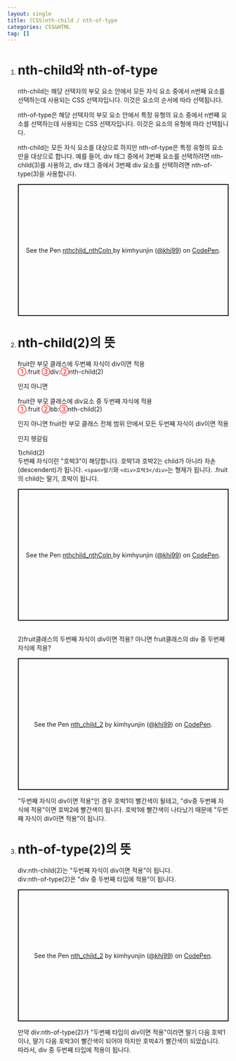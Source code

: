 ```yaml
---
layout: single
title: (CSS)nth-child / nth-of-type
categories: CSS&HTML
tag: []
---
```


1. # nth-child와 nth-of-type
   nth-child는 해당 선택자의 부모 요소 안에서 모든 자식 요소 중에서 n번째 요소를 선택하는데 사용되는 CSS 선택자입니다. 이것은 요소의 순서에 따라 선택됩니다.   

   nth-of-type은 해당 선택자의 부모 요소 안에서 특정 유형의 요소 중에서 n번째 요소를 선택하는데 사용되는 CSS 선택자입니다. 이것은 요소의 유형에 따라 선택됩니다.   

   nth-child는 모든 자식 요소를 대상으로 하지만 nth-of-type은 특정 유형의 요소만을 대상으로 합니다. 예를 들어, div 태그 중에서 3번째 요소를 선택하려면 nth-child(3)를 사용하고, div 태그 중에서 3번째 div 요소를 선택하려면 nth-of-type(3)을 사용합니다.   

   <p class="codepen" data-height="300" data-default-tab="html,result" data-slug-hash="abxJYvm" data-user="khj99" style="height: 300px; box-sizing: border-box; display: flex; align-items: center; justify-content: center; border: 2px solid; margin: 1em 0; padding: 1em;">
   <span>See the Pen <a href="https://codepen.io/khj99/pen/abxJYvm">
   nthchild_nthColn </a> by kimhyunjin (<a href="https://codepen.io/khj99">@khj99</a>)
   on <a href="https://codepen.io">CodePen</a>.</span>
   </p>
   <script async src="https://cpwebassets.codepen.io/assets/embed/ei.js"></script>

1. # nth-child(2)의 뜻

   fruit란 부모 클래스에 두번째 자식이 div이면 적용   
   <span style="color:red;font-style:bold">①</span>.fruit <span style="color:red;font-style:bold">③</span>div:<span style="color:red;font-style:bold">②</span>nth-child(2)   

   인지 아니면   

   fruit란 부모 클래스에 div요소 중 두번째 자식에 적용   
   <span style="color:red;font-style:bold">①</span>.fruit <span style="color:red;font-style:bold">②</span>bb:<span style="color:red;font-style:bold">③</span>nth-child(2)   

   인지 아니면
   fruit란 부모 클래스 전체 범위 안에서 모든 두번째 자식이 div이면 적용   

   인지 헷갈림   

   1)child(2)   
   두번째 자식이란 "호박3"이 해당합니다. 호박1과 호박2는 child가 아니라 자손(descendent)가 됩니다. `<span>딸기`와 `<div>호박3</div>`는 형제가 됩니다. .fruit의 child는 딸기, 호박이 됩니다.   
   <p class="codepen" data-height="300" data-default-tab="html,result" data-slug-hash="abxJYvm" data-user="khj99" style="height: 300px; box-sizing: border-box; display: flex; align-items: center; justify-content: center; border: 2px solid; margin: 1em 0; padding: 1em;">
   <span>See the Pen <a href="https://codepen.io/khj99/pen/abxJYvm">
   nthchild_nthColn </a> by kimhyunjin (<a href="https://codepen.io/khj99">@khj99</a>)
   on <a href="https://codepen.io">CodePen</a>.</span>
   </p>
   <script async src="https://cpwebassets.codepen.io/assets/embed/ei.js"></script>
      
   <br>      
   2)fruit클래스의 두번째 자식이 div이면 적용? 아니면 fruit클래스의 div 중 두번째 자식에 적용?   
   <p class="codepen" data-height="300" data-default-tab="html,result" data-slug-hash="bGJqvYy" data-user="khj99" style="height: 300px; box-sizing: border-box; display: flex; align-items: center; justify-content: center; border: 2px solid; margin: 1em 0; padding: 1em;">
   <span>See the Pen <a href="https://codepen.io/khj99/pen/bGJqvYy">
   nth_child_2</a> by kimhyunjin (<a href="https://codepen.io/khj99">@khj99</a>)
   on <a href="https://codepen.io">CodePen</a>.</span>
   </p>
   <script async src="https://cpwebassets.codepen.io/assets/embed/ei.js"></script>
   "두번째 자식이 div이면 적용"인 경우 호박1이 빨간색이 될테고, "div중 두번째 자식에 적용"이면 호박2에 빨간색이 됩니다.   
   호박1에 빨간색이 나타났기 때문에 "두번째 자식이 div이면 적용"이 됩니다.   

1. # nth-of-type(2)의 뜻
   div:nth-child(2)는 "두번째 자식이 div이면 적용"이 됩니다.   
   div:nth-of-type(2)은 "div 중 두번째 타입에 적용"이 됩니다.   

   <p class="codepen" data-height="300" data-default-tab="html,result" data-slug-hash="NWmpYwZ" data-user="khj99" style="height: 300px; box-sizing: border-box; display: flex; align-items: center; justify-content: center; border: 2px solid; margin: 1em 0; padding: 1em;">
   <span>See the Pen <a href="https://codepen.io/khj99/pen/NWmpYwZ">
   nth_child_2</a> by kimhyunjin (<a href="https://codepen.io/khj99">@khj99</a>)
   on <a href="https://codepen.io">CodePen</a>.</span>
   </p>
   <script async src="https://cpwebassets.codepen.io/assets/embed/ei.js"></script>
      
   만약 div:nth-of-type(2)가 "두번째 타입이 div이면 적용"이라면 딸기 다음 호박1이나, 딸기 다음 호박3이 빨간색이 되어야 하지만 호박4가 빨간색이 되었습니다.   
   따라서, div 중 두번째 타입에 적용이 됩니다.   

